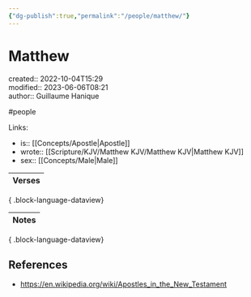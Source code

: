 ```yaml
---
{"dg-publish":true,"permalink":"/people/matthew/"}
---
```



# Matthew

created:: 2022-10-04T15:29  
modified:: 2023-06-06T08:21  
author:: Guillaume Hanique

#people

Links:

- is:: [[Concepts/Apostle\|Apostle]]
- wrote:: [[Scripture/KJV/Matthew KJV/Matthew KJV\|Matthew KJV]]
- sex:: [[Concepts/Male\|Male]]

| Verses |
| ------ |

{ .block-language-dataview}

| Notes |
| ----- |

{ .block-language-dataview}

## References

- https://en.wikipedia.org/wiki/Apostles_in_the_New_Testament
